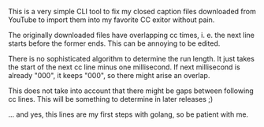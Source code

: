 This is a very simple CLI tool to fix my closed caption files downloaded from
YouTube to import them into my favorite CC exitor without pain.

The originally downloaded files have overlapping cc times, i. e. the next
line starts before the former ends. This can be annoying to be edited.

There is no sophisticated algorithm to determine the run length. It just takes
the start of the next cc line minus one millisecond. If next millisecond is
already "000", it keeps "000", so there might arise an overlap.

This does not take into account that there might be gaps between following
cc lines. This will be something to determine in later releases ;)

... and yes, this lines are my first steps with golang, so be patient with me.
